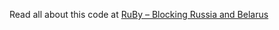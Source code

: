 Read all about this code at [RuBy – Blocking Russia and Belarus](https://shutdownhook.com/2022/04/27/ruby-blocking-russia-and-belarus/)
